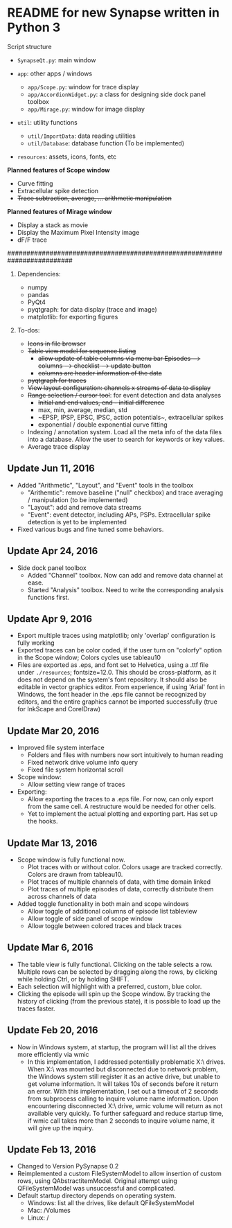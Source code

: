 # README for new Synapse written in Python 3 ##
Script structure

* `SynapseQt.py`: main window
* `app`: other apps / windows
  - `app/Scope.py`: window for trace display
  - `app/AccordionWidget.py`: a class for designing side dock panel toolbox
  - `app/Mirage.py`: window for image display

* `util`: utility functions
  - `util/ImportData`: data reading utilities
  - `util/Database`: database function (To be implemented)

* `resources`: assets, icons, fonts, etc

**Planned features of Scope window**
* Curve fitting
* Extracellular spike detection
* ~~Trace subtraction, average, ... arithmetic manipulation~~

**Planned features of Mirage window**
* Display a stack as movie
* Display the Maximum Pixel Intensity image
* dF/F trace

#########################################################################
1. Dependencies:
    - numpy
    - pandas
    - PyQt4
    - pyqtgraph: for data display (trace and image)
    - matplotlib: for exporting figures

2. To-dos:
    - ~~Icons in file browser~~
    - ~~Table view model for sequence listing~~
      - ~~allow update of table columns via menu bar Episodes --> columns --> checklist --> update button~~
      - ~~columns are header information of the data~~
    - ~~pyqtgraph for traces~~
    - ~~View layout configuration: channels x streams of data to display~~
    - ~~Range selection / cursor tool~~: for event detection and data analyses
      * ~~Initial and end values, end - initial difference~~
      * max, min, average, median, std
      * ~EPSP, IPSP, EPSC, IPSC, action potentials~, extracellular spikes
      * exponential / double exponential curve fitting
    - Indexing / annotation system. Load all the meta info of the data files into a database. Allow the user to search for keywords or key values.
    - Average trace display

## Update Jun 11, 2016
* Added "Arithmetic", "Layout", and "Event" tools in the toolbox
  - "Arithemtic": remove baseline ("null" checkbox) and trace averaging / manipulation (to be implemented)
  - "Layout": add and remove data streams
  - "Event": event detector, including APs, PSPs. Extracellular spike detection is yet to be implemented
* Fixed various bugs and fine tuned some behaviors.

## Update Apr 24, 2016
* Side dock panel toolbox
  - Added "Channel" toolbox. Now can add and remove data channel at ease.
  - Started "Analysis" toolbox. Need to write the corresponding analysis functions first.

## Update Apr 9, 2016
* Export multiple traces using matplotlib; only 'overlap' configuration is fully working
* Exported traces can be color coded, if the user turn on "colorfy" option in the Scope window; Colors cycles use tableau10
* Files are exported as .eps, and font set to Helvetica, using a .ttf file under `./resources`; fontsize=12.0. This should be cross-platform, as it does not depend on the system's font repository. It should also be editable in vector graphics editor. From experience, if using 'Arial' font in Windows, the font header in the .eps file cannot be recognized by editors, and the entire graphics cannot be imported successfully (true for InkScape and CorelDraw)

## Update Mar 20, 2016
* Improved file system interface
  - Folders and files with numbers now sort intuitively to human reading
  - Fixed network drive volume info query
  - Fixed file system horizontal scroll
* Scope window:
  - Allow setting view range of traces
* Exporting:
  - Allow exporting the traces to a .eps file. For now, can only export from the same cell. A restructure would be needed for other cells.
  - Yet to implement the actual plotting and exporting part. Has set up the hooks.

## Update Mar 13, 2016
* Scope window is fully functional now.
  - Plot traces with or without color. Colors usage are tracked correctly. Colors are drawn from tableau10.
  - Plot traces of multiple channels of data, with time domain linked
  - Plot traces of multiple episodes of data, correctly distribute them across channels of data
* Added toggle functionality in both main and scope windows
  - Allow toggle of additional columns of episode list tableview
  - Allow toggle of side panel of scope window
  - Allow toggle between colored traces and black traces

## Update Mar 6, 2016
* The table view is fully functional. Clicking on the table selects a row. Multiple rows can be selected by dragging along the rows, by clicking while holding Ctrl, or by holding SHIFT.
* Each selection will highlight with a preferred, custom, blue color.
* Clicking the episode will spin up the Scope window. By tracking the history of clicking (from the previous state), it is possible to load up the traces faster.

## Update Feb 20, 2016
* Now in Windows system, at startup, the program will list all the drives more efficiently via wmic
  * In this implementation, I addressed potentially problematic X:\ drives. When X:\ was mounted but disconnected due to network problem, the Windows system still register it as an active drive, but unable to get volume information. It will takes 10s of seconds before it return an error. With this implementation, I set out a timeout of 2 seconds from subprocess calling to inquire volume name information. Upon encountering disconnected X:\ drive, wmic volume will return as not available very quickly. To further safeguard and reduce startup time, if wmic call takes more than 2 seconds to inquire volume name, it will give up the inquiry.

## Update Feb 13, 2016
* Changed to Version PySynapse 0.2
* Reimplemented a custom FileSystemModel to allow insertion of custom rows, using QAbstractitemModel. Original attempt using QFileSystemModel was unsuccessful and complicated.
* Default startup directory depends on operating system.
  * Windows: list all the drives, like default QFileSystemModel
  * Mac: /Volumes
  * Linux: /
